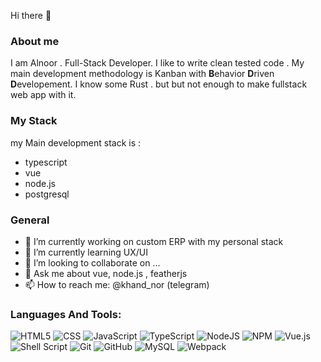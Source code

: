 Hi there 👋

### About me

I am Alnoor . Full-Stack Developer. I like to write clean tested code . My main development methodology is Kanban with **B**ehavior **D**riven **D**evelopement. 
I know some Rust . but but not enough to make fullstack web app with it.

### My Stack
my Main development stack is :
- typescript
- vue
- node.js
- postgresql

### General
- 🔭 I’m currently working on custom ERP with my personal stack 
- 🌱 I’m currently learning UX/UI
- 👯 I’m looking to collaborate on ...
- 💬 Ask me about vue, node.js , featherjs
- 📫 How to reach me: @khand_nor (telegram)

### Languages And Tools:

![HTML5](https://img.shields.io/badge/html5-%23E34F26.svg?style=for-the-badge&logo=html5&logoColor=white)
![CSS](https://img.shields.io/badge/css3-%231572B6.svg?style=for-the-badge&logo=css3&logoColor=white)
![JavaScript](https://img.shields.io/badge/javascript-%23323330.svg?style=for-the-badge&logo=javascript&logoColor=%23F7DF1E)
![TypeScript](https://img.shields.io/badge/typescript-%23323330.svg?style=for-the-badge&logo=typescript&logoColor=%233178C6)
![NodeJS](https://img.shields.io/badge/node.js-6DA55F?style=for-the-badge&logo=node.js&logoColor=white)
![NPM](https://img.shields.io/badge/PNPM-%23000000.svg?style=for-the-badge&logo=pnpm&logoColor=white)
![Vue.js](https://img.shields.io/badge/vuejs-%2335495e.svg?style=for-the-badge&logo=vuedotjs&logoColor=%234FC08D)
![Shell Script](https://img.shields.io/badge/shell_script-%23121011.svg?style=for-the-badge&logo=gnu-bash&logoColor=white)
![Git](https://img.shields.io/badge/git-%23F05033.svg?style=for-the-badge&logo=git&logoColor=white)
![GitHub](https://img.shields.io/badge/github-%23121011.svg?style=for-the-badge&logo=github&logoColor=white)
![MySQL](https://img.shields.io/badge/mysql-%2300f.svg?style=for-the-badge&logo=mysql&logoColor=white&color=000)
![Webpack](https://img.shields.io/badge/webpack-%238DD6F9.svg?style=for-the-badge&logo=webpack&logoColor=black)
